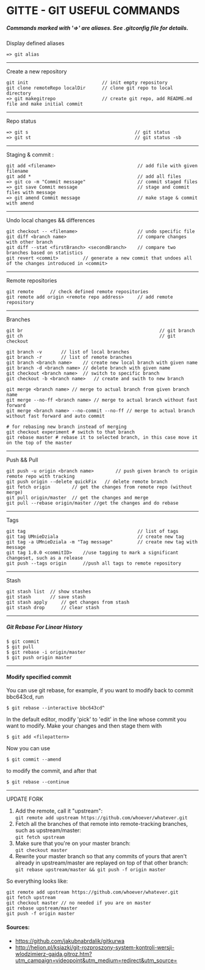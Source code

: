 # GITTE - GIT USEFUL COMMANDS

##### Commands marked with '=>' are aliases. See .gitconfig file for details.

Display defined aliases
```
=> git alias
```

-------------------

Create a new repository
```
git init                           // init empty repository
git clone remoteRepo localDir      // clone git repo to local directory
=> git makegitrepo                 // create git repo, add README.md file and make initial commit
```

-------------------

Repo status
```
=> git s                                       // git status
=> git st                                      // git status -sb
```
------------------

Staging & commit :
```
git add <filename>                              // add file with given filename
git add *                                       // add all files 	
=> git co -m "Commit message"                   // commit staged files
=> git save Commit message                      // stage and commit files with message
=> git amend Commit message                     // make stage & commit with amend 
```

-------------------

Undo local changes && differences
```
git checkout -- <filename> 						// undo specific file
git diff <branch name>							// compare changes with other branch
git diff --stat <firstBranch> <secondBranch>	// compare two branches based on statistics
git revert <commit> 		// generate a new commit that undoes all of the changes introduced in <commit>
```

-------------------
Remote repositories

	git remote 		// check defined remote repositories
	git remote add origin <remote repo address> 	// add remote repository

-------------------
Branches
```
git br                                                  // git branch
git ch                                                  // git checkout

git branch -v 		// list of local branches
git branch -r		// list of remote branches
git branch <branch name>	// create new local branch with given name
git branch -d <branch name>	// delete branch with given name
git checkout <branch name> 	// switch to specific branch
git checkout -b <branch name>	// create and swith to new branch

git merge <branch name>	// merge to actual branch from given branch name
git merge --no-ff <branch name>	// merge to actual branch without fast forward
git merge <branch name> --no-commit --no-ff // merge to actual branch without fast forward and auto commit

# for rebasing new branch instead of merging
git checkout experiment # switch to that branch
git rebase master # rebase it to selected branch, in this case move it on the top of the master
```
-------------------
Push && Pull

	git push -u origin <branch name>		// push given branch to origin remote repo with tracking
	git push origin --delete quickFix	// delete remote branch
	git fetch origin		// get the changes from remote repo (without merge)
	git pull origin/master	// get the changes and merge
	git pull --rebase origin/master //get the changes and do rebase

-------------------
Tags

	git tag											// list of tags
	git tag UMnieDziala								// create new tag
	git tag -a UMnieDziala -m "Tag message" 		// create new tag with message
	git tag 1.0.0 <commitID>	//use tagging to mark a significant changeset, such as a release
	git push --tags origin 		//push all tags to remote repository

-------------------
Stash

	git stash list 	// show stashes
	git stash 		// save stash
	git stash apply		// get changes from stash
	git stash drop		// clear stash

-------------------
##### Git Rebase For Linear History

	$ git commit
	$ git pull
	$ git rebase -i origin/master
	$ git push origin master

--------------------------
#### Modify specified commit

You can use git rebase, for example, if you want to modify back to commit bbc643cd, run

	$ git rebase --interactive bbc643cd^

In the default editor, modify 'pick' to 'edit' in the line whose commit you want to modify. Make your changes and then stage them with

	$ git add <filepattern>

Now you can use

	$ git commit --amend

to modify the commit, and after that

	$ git rebase --continue

--------------------------


UPDATE FORK

1. Add the remote, call it "upstream":  
```git remote add upstream https://github.com/whoever/whatever.git```
2. Fetch all the branches of that remote into remote-tracking branches, such as upstream/master:   
```git fetch upstream```
3. Make sure that you're on your master branch:   
```git checkout master```
4. Rewrite your master branch so that any commits of yours that aren't already in upstream/master are replayed on top of that other branch:   
```git rebase upstream/master && git push -f origin master```

So everything looks like:
```
git remote add upstream https://github.com/whoever/whatever.git
git fetch upstream
git checkout master // no needed if you are on master
git rebase upstream/master 
git push -f origin master
```

#### Sources:

- https://github.com/jakubnabrdalik/gitkurwa
- http://helion.pl/ksiazki/git-rozproszony-system-kontroli-wersji-wlodzimierz-gajda,gitroz.htm?utm_campaign=videopoint&utm_medium=redirect&utm_source=
